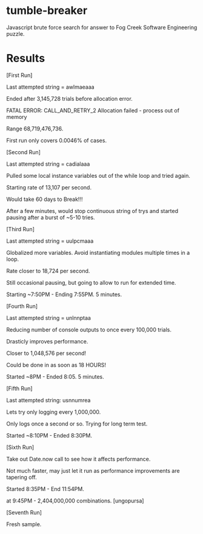 tumble-breaker
==============

Javascript brute force search for answer to Fog Creek Software Engineering puzzle.

Results
=======

[First Run]

Last attempted string = awlmaeaaa

Ended after 3,145,728 trials before allocation error.

   FATAL ERROR: CALL_AND_RETRY_2 Allocation failed - process out of memory
   
Range 68,719,476,736.

First run only covers 0.0046% of cases.

[Second Run]

Last attempted string = cadialaaa

Pulled some local instance variables out of the while loop and tried again.

Starting rate of 13,107 per second.

Would take 60 days to Break!!!

After a few minutes, would stop continuous string of trys and started pausing after a burst of ~5-10 tries.

[Third Run]

Last attempted string = uulpcmaaa

Globalized more variables. Avoid instantiating modules multiple times in a loop.

Rate closer to 18,724 per second.

Still occasional pausing, but going to allow to run for extended time.

Starting ~7:50PM - Ending 7:55PM. 5 minutes.

[Fourth Run]

Last attempted string = unlnnptaa

Reducing number of console outputs to once every 100,000 trials.

Drasticly improves performance.

Closer to 1,048,576 per second!

Could be done in as soon as 18 HOURS!

Started ~8PM - Ended 8:05. 5 minutes.

[Fifth Run]

Last attempted string: usnnumrea

Lets try only logging every 1,000,000.

Only logs once a second or so. Trying for long term test.

Started ~8:10PM - Ended 8:30PM.

[Sixth Run]

Take out Date.now call to see how it affects performance.

Not much faster, may just let it run as performance improvements are tapering off.

Started 8:35PM - End 11:54PM.

at 9:45PM - 2,404,000,000 combinations. [ungopursa]

[Seventh Run]

Fresh sample.
